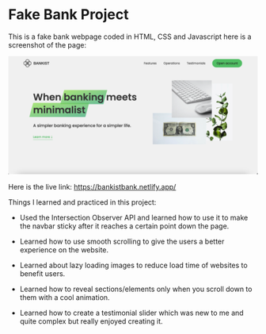 # Fake Bank Project

This is a fake bank webpage coded in HTML, CSS and Javascript here is a screenshot of the page:

![Screenshot of Fake Bank Website](./Images/BankistImage.png) 


Here is the live link: https://bankistbank.netlify.app/


Things I learned and practiced in this project:

- Used the Intersection Observer API and learned how to use it to make the navbar sticky after it reaches a certain point down the page.

- Learned how to use smooth scrolling to give the users a better experience on the website.

- Learned about lazy loading images to reduce load time of websites to benefit users.

- Learned how to reveal sections/elements only when you scroll down to them with a cool animation.

- Learned how to create a testimonial slider which was new to me and quite complex but really enjoyed creating it.